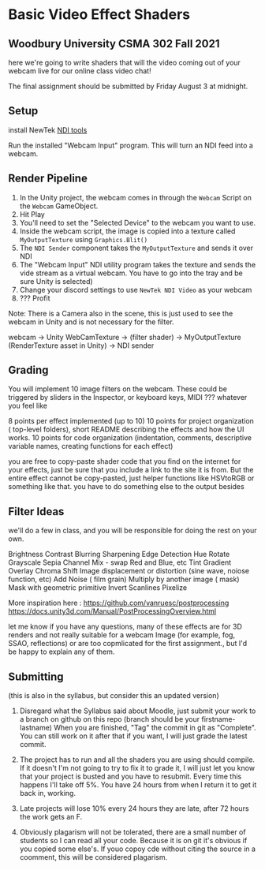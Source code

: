 # Basic Video Effect Shaders
## Woodbury University CSMA 302 Fall 2021

here we're going to write shaders that will the video coming out of your webcam live for our online class video chat!


The final assignment should be submitted by Friday August 3 at midnight.

## Setup

install NewTek [NDI tools](https://www.ndi.tv/tools/#download-tools) 


Run the installed "Webcam Input" program. This will turn an NDI feed into a webcam.

## Render Pipeline

1. In the Unity project, the webcam comes in through the `Webcam` Script on the `Webcam` GameObject. 
2. Hit Play
3. You'll need to set the "Selected Device" to the webcam you want to use.
4. Inside the webcam script, the image is copied into a texture called `MyOutputTexture` using `Graphics.Blit()`
5. The `NDI Sender` component takes the `MyOutputTexture`  and sends it over NDI
6. The "Webcam Input" NDI utility program takes the texture and sends the vide stream as a virtual webcam. You have to go into the tray and be sure Unity is selected)
7. Change your discord settings to use `NewTek NDI Video` as your webcam
8. ??? Profit

Note: There is a Camera also in the scene, this is just used to see the webcam in Unity and is not necessary for the filter.


webcam -> Unity WebCamTexture -> (filter shader) -> MyOutputTexture (RenderTexture asset in Unity) -> NDI sender

## Grading

You will implement 10 image filters on the webcam. These could be triggered by sliders in the Inspector, or keyboard keys, MIDI ???  whatever you feel like

8 points per effect implemented (up to 10)
10 points for project organization ( top-level folders),  short README describing the effects and how the UI works.
10 points for code organization (indentation, comments, descriptive variable names, creating functions for each effect)

you are free to copy-paste shader code that you find on the internet for your effects, just be sure that you include a link to the site it is from. But the entire effect cannot be copy-pasted, just helper functions like HSVtoRGB or something like that. you have to do something else to the output besides 


## Filter Ideas

we'll do a few in class, and you will be responsible for doing the rest on your own.

Brightness
Contrast
Blurring
Sharpening
Edge Detection
Hue Rotate
Grayscale
Sepia
Channel Mix - swap Red and Blue, etc
Tint
Gradient Overlay
Chroma Shift
Image displacement or distortion (sine wave, noiose function, etc)
Add Noise ( film grain)
Multiply by another image ( mask)
Mask with geometric primitive
Invert
Scanlines
Pixelize

More inspiration here : 
https://github.com/vanruesc/postprocessing
https://docs.unity3d.com/Manual/PostProcessingOverview.html

let me know if you have any questions, many of these effects are for 3D renders and not really suitable for a webcam Image (for example, fog, SSAO, reflections) or are too copmlicated for the first assignment., but I'd be happy to explain any of them.


## Submitting 
(this is also in the syllabus, but consider this an updated version)

1. Disregard what the Syllabus said about Moodle, just submit your work to a branch on github on this repo (branch should be your firstname-lastname)
When you are finished, "Tag" the commit in git as "Complete". You can still work on it after that if you want, I will just grade the latest commit.

2. The project has to run and all the shaders you are using should compile. If it doesn't I'm not going to try to fix it to grade it, I will just let you know that your project is busted and you have to resubmit.  Every time this happens I'll take off 5%. You have 24 hours from when I return it to get it back in, working. 

3. Late projects will lose 10% every 24 hours they are late, after 72 hours the work gets an F. 

4. Obviously plagarism will not be tolerated, there are a small number of students so I can read all your code. Because it is on git it's obvious if you copied some else's. If youo copoy cde without citing the source in a coomment, this will be considered plagarism. 






